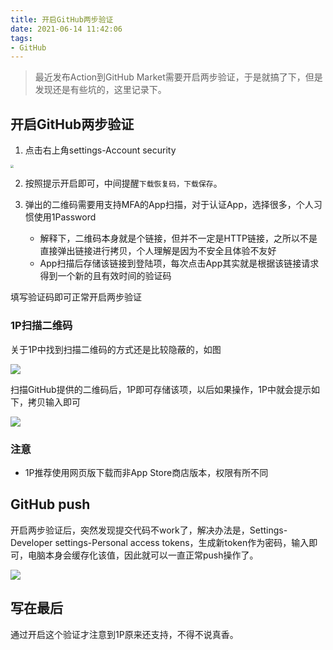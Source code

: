 ```yaml
---
title: 开启GitHub两步验证
date: 2021-06-14 11:42:06
tags:
- GitHub
---
```


> 最近发布Action到GitHub Market需要开启两步验证，于是就搞了下，但是发现还是有些坑的，这里记录下。



## 开启GitHub两步验证

1. 点击右上角settings-Account security

<img src="https://static.1991421.cn/2021/2021-06-14-115905.jpeg" style="zoom: 33%;" />



2. 按照提示开启即可，中间提醒`下载恢复码，下载保存`。

3. 弹出的二维码需要用支持MFA的App扫描，对于认证App，选择很多，个人习惯使用1Password
   - 解释下，二维码本身就是个链接，但并不一定是HTTP链接，之所以不是直接弹出链接进行拷贝，个人理解是因为不安全且体验不友好
   - App扫描后存储该链接到登陆项，每次点击App其实就是根据该链接请求得到一个新的且有效时间的验证码

填写验证码即可正常开启两步验证

### 1P扫描二维码

关于1P中找到扫描二维码的方式还是比较隐蔽的，如图

![](https://static.1991421.cn/2021/2021-06-14-120310.jpeg)

扫描GitHub提供的二维码后，1P即可存储该项，以后如果操作，1P中就会提示如下，拷贝输入即可

![](https://static.1991421.cn/2021/2021-06-14-120629.png)

### 注意

- 1P推荐使用网页版下载而非App Store商店版本，权限有所不同

## GitHub push

开启两步验证后，突然发现提交代码不work了，解决办法是，Settings-Developer settings-Personal access tokens，生成新token作为密码，输入即可，电脑本身会缓存化该值，因此就可以一直正常push操作了。

![](https://static.1991421.cn/2021/2021-06-14-121642.jpeg)





## 写在最后

通过开启这个验证才注意到1P原来还支持，不得不说真香。
